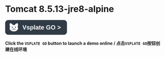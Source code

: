 # Tomcat 8.5.13-jre8-alpine

<a href="https://www.vsplate.com/?docker-compose=https://github.com/vsplate/dcenvs/tomcat/8.5.13-jre8-alpine"><img alt="VSPLATE GO" src="https://raw.githubusercontent.com/vsplate/images/master/vsgo_btn.png" width="200px"></a>

**Click the `VSPLATE GO` button to launch a demo online / 点击`VSPLATE GO`按钮创建在线环境**